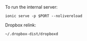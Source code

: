 To run the internal server:

```
ionic serve -p $PORT --nolivereload
```

Dropbox
relink:
```
~/.dropbox-dist/dropboxd
```

